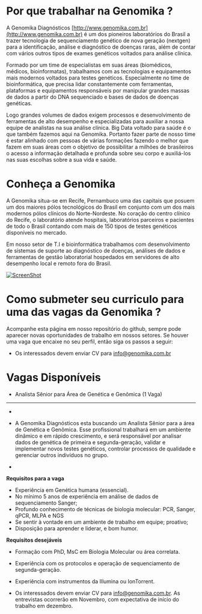 Por que trabalhar na Genomika ?
===============================

A Genomika Diagnósticos [http://www.genomika.com.br](http://www.genomika.com.br) é um dos pioneiros laboratórios do Brasil a trazer tecnologia de sequenciamento genético de nova geração (nextgen) para a identificação, análise e diagnóstico de doenças raras, além de contar com vários outros tipos de exames genéticos voltados para análise clínica.

Formado por um time de especialistas em suas áreas (biomédicos, médicos, bioinformatas), trabalhamos com as tecnologias e equipamentos mais modernos voltados para testes genéticos. Especialmente no time de bioinformática, que precisa lidar constantemente com ferramentas, plataformas e equipamentos responsáveis por manipular grandes massas de dados a partir do DNA sequenciado e bases de dados de doenças genéticas.  

Logo grandes volumes de dados exigem processos e desenvolvimento de ferramentas de alto desempenho e especializadas para auxiliar a nossa equipe de analistas na sua análise clínica.  Big Data voltado para saúde é o que também fazemos aqui na Genomika. Portanto fazer parte de nosso time é estar alinhado com pessoas de várias formações fazendo o melhor que fazem em suas áreas com o objetivo de possibilitar a milhões de brasileiros o acesso a informação detalhada e profunda sobre seu corpo e auxiliá-los nas suas escolhas sobre a sua vida e saúde.

Conheça a Genomika
===============================================

A Genomika situa-se em Recife, Pernambuco uma das capitais que posuem um dos maiores pólos tecnológicos do Brasil em conjunto com um dos mais modernos pólos clínicos do Norte-Nordeste. No coração do centro clínico do Recife, o laboratório atende hospitais, laboratórios parceiros e pacientes de todo o Brasil contando com mais de 150 tipos de testes genéticos disponíveis no mercado.

Em nosso setor de T.I e bioinformática trabalhamos com desenvolvimento de sistemas de suporte ao diagnóstico de doenças, análises de dados e ferramentas de gestão laboratorial hospedados em servidores de alto desempenho local e remoto fora do Brasil.

[![ScreenShot](http://i1.ytimg.com/vi/pKA83K7sfS8/maxresdefault.jpg)](https://www.youtube.com/watch?v=pKA83K7sfS8)


Como submeter seu curriculo para uma das vagas da Genomika ?
===============================================

Acompanhe esta página em nosso repositório do github, sempre pode aparecer novas oportunidades de trabalho em nossos setores.
Se houver uma vaga que encaixe no seu perfil, então siga os passos a seguir:

* Os interessados devem enviar CV para info@genomika.com.br


Vagas Disponíveis
=================


- Analista Sênior para Área de Genética e Genômica (1 Vaga)
-----------------------------------------------------------
-
- A Genomika Diagnósticos esta buscando um Analista Sênior para a área de Genética e Genômica. Esse profissional trabalhará em um ambiente dinâmico e em rápido crescimento, e será responsável por analisar dados de genética de primeira e segunda-geração, validar e implementar novos testes genéticos, controlar processos de qualidade e gerenciar outros indivíduos no grupo.

-
**Requisitos para a vaga**

* Experiência em Genética humana (essencial).
* No mínimo 5 anos de experiência em análise de dados de sequenciamento Sanger; 
* Profundo conhecimento de técnicas de biologia molecular: PCR, Sanger, qPCR, MLPA e NGS
* Se sentir à vontade em um ambiente de trabalho em equipe; proativo;
* Disposição para aprender e liderar, e bom humor.

**Requisitos desejáveis**

* Formação com PhD, MsC em Biologia Molecular ou área correlata.
* Experiência com os protocolos e operação de sequenciamento de segunda-geração.
* Experiência com instrumentos da Illumina ou IonTorrent.

* Os interessados devem enviar CV para info@genomika.com.br. As entrevistas ocorrerão em Novembro, com expectativa de início do trabalho em dezembro. 


